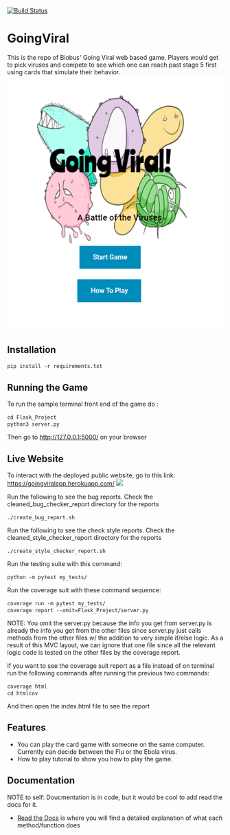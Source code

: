 [![Build Status](https://www.travis-ci.com/AhmedAlzubairi1/GoingViral.svg?token=YSFGTzzMtxRwyUQUyVwr&branch=master)](https://www.travis-ci.com/AhmedAlzubairi1/GoingViral)
# GoingViral
This is the repo of Biobus' Going Viral web based game. Players would get to pick viruses and compete to see which one can reach past stage 5 first using cards that simulate their behavior.
![Screenshot](mainPic.png)




## Installation

```
pip install -r requirements.txt
```

## Running the Game

To run the sample terminal front end of the game do : 

```
cd Flask_Project
python3 server.py
```
Then go to http://127.0.0.1:5000/ on your browser

## Live Website
To interact with the deployed public website, go to this link:
https://goingviralapp.herokuapp.com/
![](demo.gif)


Run the following to see the bug reports. Check the cleaned_bug_checker_report directory for the reports

```
./create_bug_report.sh
```

Run the following to see the check style reports. Check the cleaned_style_checker_report directory for the reports

```
./create_style_checker_report.sh
```


Run the testing suite with this command:
```
python -m pytest my_tests/
```





Run the coverage suit with these command sequence:
```
coverage run -m pytest my_tests/
coverage report --omit=Flask_Project/server.py
```
NOTE: You omit the server.py because the info you get from server.py is already the info you get from the other files since server.py just calls methods from the other files w/ the addition to very simple if/else logic. As a result of this MVC layout, we can ignore that one file since all the relevant logic code is tested on the other files by the coverage report. 


If you want to see the coverage suit report as a file instead of on terminal run the following commands after running the previous two commands:
```
coverage html
cd htmlcov
```
And then open the index.html file to see the report



## Features
- You can play the card game with someone on the same computer. Currently can decide between the Flu or the Ebola virus.
- How to play tutorial to show you how to play the game.

## Documentation
NOTE to self: Doucmentation is in code, but it would be cool to add read the docs for it.
- [Read the Docs](https://chess1.readthedocs.io/en/latest/) is where you will find a detailed explanation of what each method/function does
